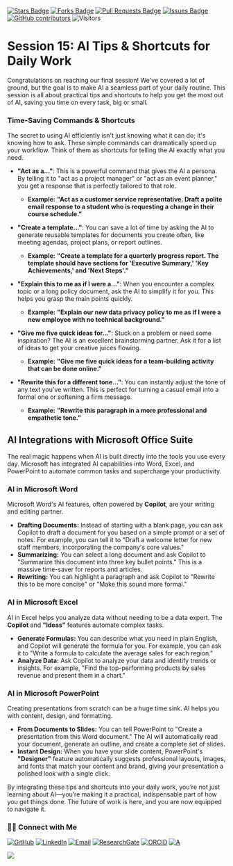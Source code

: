 <a href="https://github.com/drshahizan/short-course/stargazers"><img src="https://img.shields.io/github/stars/drshahizan/short-course" alt="Stars Badge"/></a>
<a href="https://github.com/drshahizan/short-course/network/members"><img src="https://img.shields.io/github/forks/drshahizan/short-course" alt="Forks Badge"/></a>
<a href="https://github.com/drshahizan/short-course/pulls"><img src="https://img.shields.io/github/issues-pr/drshahizan/short-course" alt="Pull Requests Badge"/></a>
<a href="https://github.com/drshahizan/short-course"><img src="https://img.shields.io/github/issues/drshahizan/short-course" alt="Issues Badge"/></a>
<a href="https://github.com/drshahizan/short-course/graphs/contributors"><img alt="GitHub contributors" src="https://img.shields.io/github/contributors/drshahizan/short-course?color=2b9348"></a>
![Visitors](https://api.visitorbadge.io/api/visitors?path=https%3A%2F%2Fgithub.com%2Fdrshahizan%2Fshort-course&labelColor=%23d9e3f0&countColor=%23697689&style=flat)

# Session 15: AI Tips & Shortcuts for Daily Work

Congratulations on reaching our final session! We've covered a lot of ground, but the goal is to make AI a seamless part of your daily routine. This session is all about practical tips and shortcuts to help you get the most out of AI, saving you time on every task, big or small.

### Time-Saving Commands & Shortcuts

The secret to using AI efficiently isn't just knowing what it can do; it's knowing how to ask. These simple commands can dramatically speed up your workflow. Think of them as shortcuts for telling the AI exactly what you need.

* **"Act as a..."**: This is a powerful command that gives the AI a persona. By telling it to "act as a project manager" or "act as an event planner," you get a response that is perfectly tailored to that role.
    * **Example:** **"Act as a customer service representative. Draft a polite email response to a student who is requesting a change in their course schedule."**

* **"Create a template..."**: You can save a lot of time by asking the AI to generate reusable templates for documents you create often, like meeting agendas, project plans, or report outlines.
    * **Example:** **"Create a template for a quarterly progress report. The template should have sections for 'Executive Summary,' 'Key Achievements,' and 'Next Steps'."**

* **"Explain this to me as if I were a..."**: When you encounter a complex topic or a long policy document, ask the AI to simplify it for you. This helps you grasp the main points quickly.
    * **Example:** **"Explain our new data privacy policy to me as if I were a new employee with no technical background."**

* **"Give me five quick ideas for..."**: Stuck on a problem or need some inspiration? The AI is an excellent brainstorming partner. Ask it for a list of ideas to get your creative juices flowing.
    * **Example:** **"Give me five quick ideas for a team-building activity that can be done online."**

* **"Rewrite this for a different tone..."**: You can instantly adjust the tone of any text you've written. This is perfect for turning a casual email into a formal one or softening a firm message.
    * **Example:** **"Rewrite this paragraph in a more professional and empathetic tone."**


## AI Integrations with Microsoft Office Suite

The real magic happens when AI is built directly into the tools you use every day. Microsoft has integrated AI capabilities into Word, Excel, and PowerPoint to automate common tasks and supercharge your productivity.

### AI in Microsoft Word
Microsoft Word's AI features, often powered by **Copilot**, are your writing and editing partner.
* **Drafting Documents:** Instead of starting with a blank page, you can ask Copilot to draft a document for you based on a simple prompt or a set of notes. For example, you can tell it to "Draft a welcome letter for new staff members, incorporating the company's core values."
* **Summarizing:** You can select a long document and ask Copilot to "Summarize this document into three key bullet points." This is a massive time-saver for reports and articles.
* **Rewriting:** You can highlight a paragraph and ask Copilot to "Rewrite this to be more concise" or "Make this sound more formal."

### AI in Microsoft Excel
AI in Excel helps you analyze data without needing to be a data expert. The **Copilot** and **"Ideas"** features automate complex tasks.
* **Generate Formulas:** You can describe what you need in plain English, and Copilot will generate the formula for you. For example, you can ask it to "Write a formula to calculate the average sales for each region."
* **Analyze Data:** Ask Copilot to analyze your data and identify trends or insights. For example, "Find the top-performing products by sales revenue and present them in a chart."

### AI in Microsoft PowerPoint
Creating presentations from scratch can be a huge time sink. AI helps you with content, design, and formatting.
* **From Documents to Slides:** You can tell PowerPoint to "Create a presentation from this Word document." The AI will automatically read your document, generate an outline, and create a complete set of slides.
* **Instant Design:** When you have your slide content, PowerPoint's **"Designer"** feature automatically suggests professional layouts, images, and fonts that match your content and brand, giving your presentation a polished look with a single click.

By integrating these tips and shortcuts into your daily work, you’re not just learning about AI—you’re making it a practical, indispensable part of how you get things done. The future of work is here, and you are now equipped to navigate it.

### 🙌🏻 Connect with Me
<p align="left">
    <a href="https://github.com/drshahizan" target="_blank"><img alt="GitHub" src="https://img.shields.io/badge/-@drshahizan-181717?style=flat-square&logo=GitHub&logoColor=white"></a>
    <a href="https://www.linkedin.com/in/drshahizan" target="_blank"><img alt="LinkedIn" src="https://img.shields.io/badge/-drshahizan-blue?style=flat-square&logo=Linkedin&logoColor=white&link=https://www.linkedin.com/in/drshahizan/"></a>
    <a href="mailto:shahizan@utm.my" target="_blank"><img alt="Email" src="https://img.shields.io/badge/-shahizan@utm.my-c14438?style=flat-square&logo=Gmail&logoColor=white&link=mailto:shahizan@utm.my.com"></a>
    <a href="https://www.researchgate.net/profile/Mohd-Othman-28" target="_blank"><img alt="ResearchGate" src="https://img.shields.io/badge/-ResearchGate-00CCBB?style=flat-square&logo=ResearchGate&logoColor=white"></a>
    <a href="https://orcid.org/0000-0003-4261-1873" target="_blank"><img alt="ORCID" src="https://img.shields.io/badge/-ORCID-A6CE39?style=flat-square&logo=ORCID&logoColor=white"></a> 
 <a href="https://visitorbadge.io/status?path=https%3A%2F%2Fgithub.com%2Fdrshahizan" target="_blank"><img alt="A" src="https://api.visitorbadge.io/api/visitors?path=https%3A%2F%2Fgithub.com%2Fdrshahizan&labelColor=%23697689&countColor=%23555555&style=plastic"></a>
 
![](https://hit.yhype.me/github/profile?user_id=81284918)
</p>

